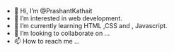 - 👋 Hi, I’m @PrashantKathait
- 👀 I’m interested in web development.
- 🌱 I’m currently learning HTML ,CSS and , Javascript.
- 💞️ I’m looking to collaborate on ...
- 📫 How to reach me ...

<!---
PrashantKathait/PrashantKathait is a ✨ special ✨ repository because its `README.md` (this file) appears on your GitHub profile.
You can click the Preview link to take a look at your changes.
--->
